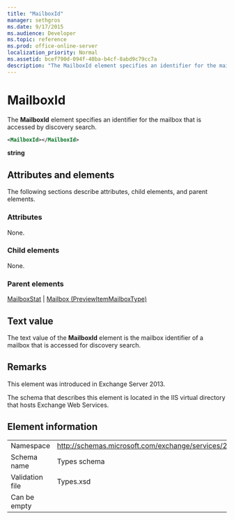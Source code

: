 ```yaml
---
title: "MailboxId"
manager: sethgros
ms.date: 9/17/2015
ms.audience: Developer
ms.topic: reference
ms.prod: office-online-server
localization_priority: Normal
ms.assetid: bcef790d-094f-40ba-b4cf-8abd9c79cc7a
description: "The MailboxId element specifies an identifier for the mailbox that is accessed by discovery search."
---
```


# MailboxId

The **MailboxId** element specifies an identifier for the mailbox that is accessed by discovery search. 
  
```XML
<MailboxId></MailboxId>
```

**string**

## Attributes and elements

The following sections describe attributes, child elements, and parent elements.
  
### Attributes

None.
  
### Child elements

None.
  
### Parent elements

[MailboxStat](mailboxstat.md) | [Mailbox (PreviewItemMailboxType)](mailbox-previewitemmailboxtype.md)
  
## Text value

The text value of the **MailboxId** element is the mailbox identifier of a mailbox that is accessed for discovery search. 
  
## Remarks

This element was introduced in Exchange Server 2013.
  
The schema that describes this element is located in the IIS virtual directory that hosts Exchange Web Services.
  
## Element information

|||
|:-----|:-----|
|Namespace  <br/> |http://schemas.microsoft.com/exchange/services/2006/types  <br/> |
|Schema name  <br/> |Types schema  <br/> |
|Validation file  <br/> |Types.xsd  <br/> |
|Can be empty  <br/> ||
   

